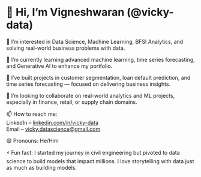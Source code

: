 # 👋 Hi, I’m Vigneshwaran (@vicky-data)

👀 I’m interested in Data Science, Machine Learning, BFSI Analytics, and solving real-world business problems with data.

🌱 I’m currently learning advanced machine learning, time series forecasting, and Generative AI to enhance my portfolio.

💼 I’ve built projects in customer segmentation, loan default prediction, and time series forecasting — focused on delivering business insights.

💞️ I’m looking to collaborate on real-world analytics and ML projects, especially in finance, retail, or supply chain domains.

📫 How to reach me:  
LinkedIn – [linkedin.com/in/vicky-data](https://www.linkedin.com/in/vicky-data)  
Email – vicky.datascience@gmail.com

😄 Pronouns: He/Him

⚡ Fun fact: I started my journey in civil engineering but pivoted to data science to build models that impact millions. I love storytelling with data just as much as building models.

<!---
vicky-data/vicky-data is a ✨ special ✨ repository because its `README.md` (this file) appears on your GitHub profile.
You can click the Preview link to take a look at your changes.
--->

